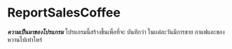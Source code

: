 # ReportSalesCoffee
***ความเป็นมาของโปรแกรม***
โปรแกรมนี้สร้างขึ้นเพื่อที่จะ บันทึกว่า ในเเต่ละวันมีการขาย กาแฟและของหวานไปเท่าไหร่

